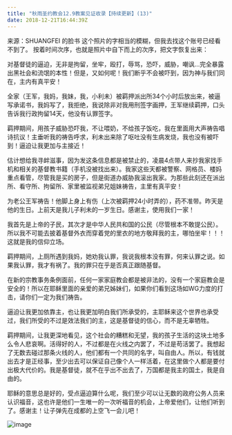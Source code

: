 ```yaml
---
title: "秋雨圣约教会12.9教案见证收录【持续更新】(13)"
date: 2018-12-21T16:44:39Z
---
```


来源：SHUANGFEI 的脸书
这个照片的字相当的模糊，但我去找这个账号已经看不到了。
按着时间次序，也就是照片中自下而上的次序，把文字恢复出来：

对基督徒的逼迫，无非是拘留，坐牢，殴打，辱骂，恐吓，威胁，嘲讽...完全暴露出黑社会和流氓的本性！但是，又如何呢！我们断乎不会被吓到，因为神与我们同在，主内有真平安！

全家（王军，我妈，我妹，我，小利未）被羁押派出所34个小时后放出来，被逼写承诺书，我妈写了，我拒绝，我说除非对我用刑签字画押，王军继续羁押，口头告诉我行政拘留14天，他没有认罪签字。

羁押期间，用孩子威胁恐吓我，不让喂奶，不给孩子饭吃，我在里面用大声祷告唱诗抗议！主垂听我的祷告呼求，利未出来除了呕吐没有生病发烧，我也没有被吓到！逼迫让我更加与主接近！

估计想给我寻衅滋事，因为发这条信息都是被禁止的，凌晨4点带人来抄我家找手机和相关的基督教书籍（手机没被找出来）。我家这些天都被警察、网格员、楼妈重点看管，尽管我是买的房子，但是街道办威胁我滚出我家。为那些此刻还在派出所、看守所、拘留所、家里被监视弟兄姐妹祷告，主里有真平安！

为老公王军祷告！他脚上身上有伤（上次被羁押24小时弄的），药不准带。昨天是他的生日。上前天是我儿子利未的一岁生日。感谢主，使用我们一家！

我首先是上帝的子民，其次才是中华人民共和国的公民（尽管根本不敢提公民）。所以我不可能去披着基督外衣而穿着党的里衣的地方敬拜我的主，哪怕坐牢！！！这就是我的信仰立场。

羁押期间，上厕所遇到我妈，她劝我认罪，我说我根本没有罪，何来认罪之说。如果我认罪，我才有祸了。我的罪只在乎是否真正跟随基督。

在新的宗教事务条例面前，任何一家家庭教会都是被非法的，没有一个家庭教会是安全的！所以在耶稣里面的亲爱的弟兄姊妹们，如果你们看到这场如WG力度的打击，请你们一定为我们祷告。

逼迫让我更加依靠主，也让我更加明白我们所承受的，主耶稣来这个世界也承受过，我们所受的不过是效法我们的主，这是基督徒的信心，而不是无辜牺牲。

羁押期间，让我更深地看见，这个社会的糟糕和无望，我的孩子生活的这块土地多么令人悲哀啊。活得好的人，不过都是在火线之内罢了，不过是苟活罢了。我想起了无数去碰过那条火线的人，他们都有一个共同的名字，叫自由人。所以，有钱就出去才是正经事，至少出去可以保证自己像个人一样活着，在这里做个人都是要付出极大代价的。我是基督徒，就不在乎出不出去了，万国都是我主的国土，我是自由的。

耶稣的意思总是好的，受点逼迫算什么呢，我们至少可以让无数的政府公务人员来认识福音，这也许是他们一生唯一的一次听福音的机会，上帝爱他们，让他们听到了。感谢主！让子弹先在成都的上空飞一会儿吧！

![image](https://user-images.githubusercontent.com/37917810/50353261-ac056e80-0515-11e9-9c11-f6762f93bf42.png)
 